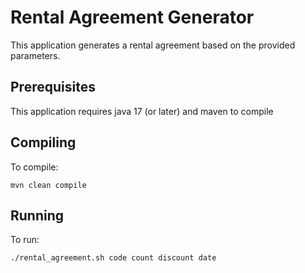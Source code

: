 # Rental Agreement Generator

This application generates a rental agreement
based on the provided parameters.

## Prerequisites

This application requires java 17 (or later)
and maven to compile

## Compiling

To compile:

<code>mvn clean compile</code>

## Running

To run:

<code>./rental_agreement.sh code count discount date</code>

